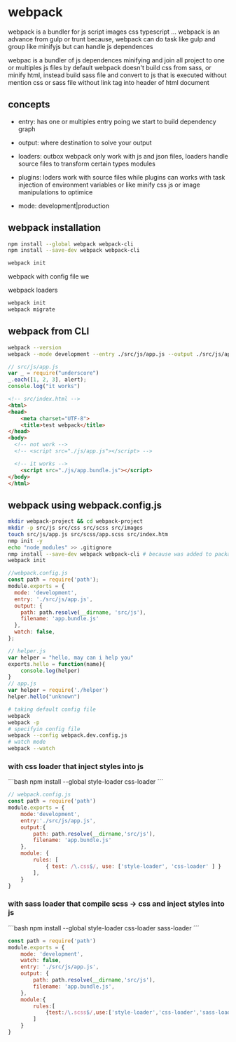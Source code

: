 # webpack

webpack is a bundler for js script images css typescript ... webpack is an advance from gulp or trunt because, webpack can do task like gulp and group like minifyjs but can handle js dependences 

webpac is a bundler of js dependences minifying and join all project to one or multiples js files by default webpack doesn't build css from sass, or minify html, instead build sass file and convert to js that is executed without mention css or sass file without link tag into header of html document


## concepts

- entry: 
has one or multiples entry poing we start to build dependency graph

- output: 
where destination to solve your output 

- loaders: 
outbox webpack only work with js and json files, loaders handle source files to transform certain types modules

- plugins: 
loders work with source files while plugins can works with task injection of environment variables or like minify css js or image manipulations to optimice

- mode: development|production


## webpack installation

```bash
npm install --global webpack webpack-cli
npm install --save-dev webpack webpack-cli 
```

```bash
webpack init 
```

webpack with config file we

webpack loaders

```bash
webpack init
webpack migrate
```

## webpack from CLI

```bash
webpack --version
webpack --mode development --entry ./src/js/app.js --output ./src/js/app.bundle.js
```

```javascript
// src/js/app.js
var _ = require("underscore")
_.each([1, 2, 3], alert);
console.log("it works")
```


```html
<!-- src/index.html -->
<html>
<head>
	<meta charset="UTF-8">
	<title>test webpack</title>
</head>
<body>
  <!-- not work -->
  <!-- <script src="./js/app.js"></script> -->

  <!-- it works -->
	<script src="./js/app.bundle.js"></script>
</body>
</html>
```



## webpack using webpack.config.js

```bash
mkdir webpack-project && cd webpack-project
mkdir -p src/js src/css src/scss src/images
touch src/js/app.js src/scss/app.scss src/index.htm
nmp init -y
echo "node_modules" >> .gitignore
nmp install --save-dev webpack webpack-cli # because was added to package.json
webpack init
```

```javascript
//webpack.config.js
const path = require('path');
module.exports = {
  mode: 'development',
  entry: './src/js/app.js',
  output: {
    path: path.resolve(__dirname, 'src/js'),
    filename: 'app.bundle.js'
  },
  watch: false,
};

// helper.js
var helper = "hello, may can i help you"
exports.hello = function(name){
    console.log(helper)
}
// app.js
var helper = require('./helper')
helper.hello("unknown")
```

```bash
# taking default config file
webpack
webpack -p
# specifyin config file
webpack --config webpack.dev.config.js
# watch mode
webpack --watch
```

### with css loader that inject styles into js

´´´bash
npm install --global style-loader css-loader
´´´

```javascript
// webpack.config.js
const path = require('path')
module.exports = {
    mode:'development',
    entry:'./src/js/app.js',
    output:{
        path: path.resolve(__dirname,'src/js'),
        filename: 'app.bundle.js'
    },
    module: {
        rules: [
            { test: /\.css$/, use: ['style-loader', 'css-loader' ] }
        ],
    }
}
```

### with sass loader that compile scss -> css and inject styles into js

´´´bash
npm install --global style-loader css-loader sass-loader
´´´

```javascript
const path = require('path')
module.exports = {
    mode: 'development',
    watch: false,
    entry: './src/js/app.js',
    output: {
        path: path.resolve(__dirname,'src/js'),
        filename: 'app.bundle.js',
    },
    module:{
        rules:[
            {test:/\.scss$/,use:['style-loader','css-loader','sass-loader']},
        ]
    }
}
```